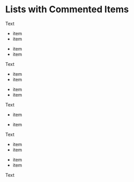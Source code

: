 # Lists with Commented Items

Text

- item <!-- comment -->
- item <!-- comment -->
<!--
  - commented subitem: description
  - commented subitem: description
-->
- item <!-- comment -->
- item <!-- comment -->

Text

- item <!-- comment -->
- item <!-- comment -->
<!-- - commented subitem: description
     - commented subitem: description -->
- item <!-- comment -->
- item <!-- comment -->

Text

- item <!-- comment -->
<!-- - commented subitem: description -->
- item <!-- comment -->

Text

- item <!-- comment -->
- item <!-- comment -->
<!-- - commented subitem: description -->
<!-- - commented subitem: description -->
- item <!-- comment -->
- item <!-- comment -->

Text
